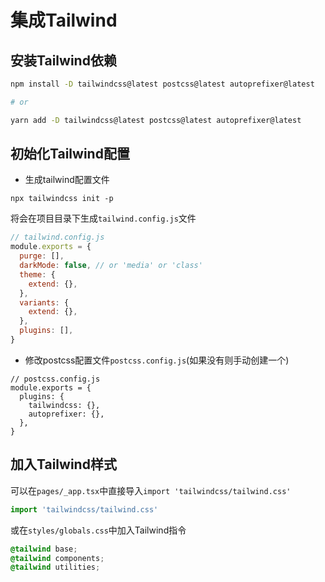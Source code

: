 # 集成Tailwind

## 安装Tailwind依赖
```bash
npm install -D tailwindcss@latest postcss@latest autoprefixer@latest

# or

yarn add -D tailwindcss@latest postcss@latest autoprefixer@latest
```

## 初始化Tailwind配置
- 生成tailwind配置文件
```
npx tailwindcss init -p
```
将会在项目目录下生成`tailwind.config.js`文件
```js
// tailwind.config.js
module.exports = {
  purge: [],
  darkMode: false, // or 'media' or 'class'
  theme: {
    extend: {},
  },
  variants: {
    extend: {},
  },
  plugins: [],
}
```

- 修改postcss配置文件`postcss.config.js`(如果没有则手动创建一个)
```
// postcss.config.js
module.exports = {
  plugins: {
    tailwindcss: {},
    autoprefixer: {},
  },
}
```

## 加入Tailwind样式
可以在`pages/_app.tsx`中直接导入`import 'tailwindcss/tailwind.css'`
```ts
import 'tailwindcss/tailwind.css'
```
或在`styles/globals.css`中加入Tailwind指令
```css
@tailwind base;
@tailwind components;
@tailwind utilities;
```


